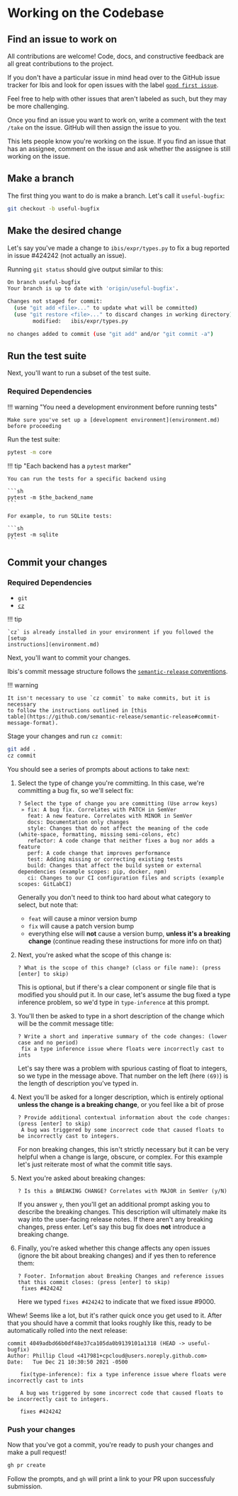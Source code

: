 # Working on the Codebase

## Find an issue to work on

All contributions are welcome! Code, docs, and constructive feedback are all
great contributions to the project.

If you don't have a particular issue in mind head over to the GitHub issue
tracker for Ibis and look for open issues with the label [`good first issue`](https://github.com/ibis-project/ibis/issues?q=is%3Aopen+is%3Aissue+label%3A%22good+first+issue%22).

Feel free to help with other issues that aren't labeled as such, but they may be more challenging.

Once you find an issue you want to work on, write a comment with the text
`/take` on the issue. GitHub will then assign the issue to you.

This lets people know you're working on the issue. If you find an issue that
has an assignee, comment on the issue and ask whether the assignee is still
working on the issue.

## Make a branch

The first thing you want to do is make a branch. Let's call it `useful-bugfix`:

```sh
git checkout -b useful-bugfix
```

## Make the desired change

Let's say you've made a change to `ibis/expr/types.py` to fix a bug reported in issue #424242 (not actually an issue).

Running `git status` should give output similar to this:

```sh
On branch useful-bugfix
Your branch is up to date with 'origin/useful-bugfix'.

Changes not staged for commit:
  (use "git add <file>..." to update what will be committed)
  (use "git restore <file>..." to discard changes in working directory)
        modified:   ibis/expr/types.py

no changes added to commit (use "git add" and/or "git commit -a")
```

## Run the test suite

Next, you'll want to run a subset of the test suite.

### Required Dependencies

!!! warning "You need a development environment before running tests"

    Make sure you've set up a [development environment](environment.md)
    before proceeding

Run the test suite:

```sh
pytest -m core
```

!!! tip "Each backend has a `pytest` marker"

    You can run the tests for a specific backend using

    ```sh
    pytest -m $the_backend_name
    ```

    For example, to run SQLite tests:

    ```sh
    pytest -m sqlite
    ```

## Commit your changes

### Required Dependencies

- `git`
- [`cz`](https://commitizen-tools.github.io/commitizen/)

!!! tip

    `cz` is already installed in your environment if you followed the [setup
    instructions](environment.md)

Next, you'll want to commit your changes.

Ibis's commit message structure follows the [`semantic-release`
conventions](https://github.com/semantic-release/semantic-release).

!!! warning

    It isn't necessary to use `cz commit` to make commits, but it is necessary
    to follow the instructions outlined in [this
    table](https://github.com/semantic-release/semantic-release#commit-message-format).

Stage your changes and run `cz commit`:

```sh
git add .
cz commit
```

You should see a series of prompts about actions to take next:

1. Select the type of change you're committing. In this case, we're committing a bug fix, so we'll select fix:

   ```console
   ? Select the type of change you are committing (Use arrow keys)
    » fix: A bug fix. Correlates with PATCH in SemVer
      feat: A new feature. Correlates with MINOR in SemVer
      docs: Documentation only changes
      style: Changes that do not affect the meaning of the code (white-space, formatting, missing semi-colons, etc)
      refactor: A code change that neither fixes a bug nor adds a feature
      perf: A code change that improves performance
      test: Adding missing or correcting existing tests
      build: Changes that affect the build system or external dependencies (example scopes: pip, docker, npm)
      ci: Changes to our CI configuration files and scripts (example scopes: GitLabCI)
   ```

   Generally you don't need to think too hard about what category to select, but note that:

   - `feat` will cause a minor version bump
   - `fix` will cause a patch version bump
   - everything else will **not** cause a version bump, **unless it's a breaking
     change** (continue reading these instructions for more info on that)

2. Next, you're asked what the scope of this change is:

   ```console
   ? What is the scope of this change? (class or file name): (press [enter] to skip)
   ```

   This is optional, but if there's a clear component or single file that is
   modified you should put it. In our case, let's assume the bug fixed a type
   inference problem, so we'd type in `type-inference` at this prompt.

3. You'll then be asked to type in a short description of the change which will be the commit message title:

   ```console
   ? Write a short and imperative summary of the code changes: (lower case and no period)
    fix a type inference issue where floats were incorrectly cast to ints
   ```

   Let's say there was a problem with spurious casting of float to integers, so
   we type in the message above. That number on the left (here `(69)`) is the
   length of description you've typed in.

4. Next you'll be asked for a longer description, which is entirely optional
   **unless the change is a breaking change**, or you feel like a bit of prose

   ```console
   ? Provide additional contextual information about the code changes: (press [enter] to skip)
    A bug was triggered by some incorrect code that caused floats to be incorrectly cast to integers.
   ```

   For non breaking changes, this isn't strictly necessary but it can be very
   helpful when a change is large, obscure, or complex. For this example let's just reiterate
   most of what the commit title says.

5. Next you're asked about breaking changes:

   ```console
   ? Is this a BREAKING CHANGE? Correlates with MAJOR in SemVer (y/N)
   ```

   If you answer `y`, then you'll get an additional prompt asking you to
   describe the breaking changes. This description will ultimately make its way
   into the user-facing release notes. If there aren't any breaking changes, press enter.
   Let's say this bug fix does **not** introduce a breaking change.

6. Finally, you're asked whether this change affects any open issues (ignore
   the bit about breaking changes) and if yes then to reference them:

   ```console
   ? Footer. Information about Breaking Changes and reference issues that this commit closes: (press [enter] to skip)
    fixes #424242
   ```

   Here we typed `fixes #424242` to indicate that we fixed issue #9000.

Whew! Seems like a lot, but it's rather quick once you get used to it. After
that you should have a commit that looks roughly like this, ready to be automatically rolled into the next release:

```console
commit 4049adbd66b0df48e37ca105da0b9139101a1318 (HEAD -> useful-bugfix)
Author: Phillip Cloud <417981+cpcloud@users.noreply.github.com>
Date:   Tue Dec 21 10:30:50 2021 -0500

    fix(type-inference): fix a type inference issue where floats were incorrectly cast to ints

    A bug was triggered by some incorrect code that caused floats to be incorrectly cast to integers.

    fixes #424242
```

### Push your changes

Now that you've got a commit, you're ready to push your changes and make a pull request!

```sh
gh pr create
```

Follow the prompts, and `gh` will print a link to your PR upon successfuly submission.
